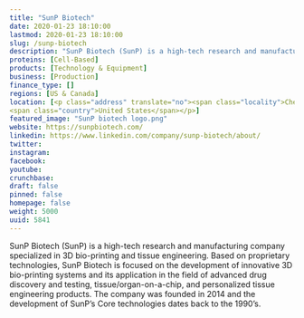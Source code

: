 ```yaml
---
title: "SunP Biotech"
date: 2020-01-23 18:10:00
lastmod: 2020-01-23 18:10:00
slug: /sunp-biotech
description: "SunP Biotech (SunP) is a high-tech research and manufacturing company specialized in 3D bio-printing and tissue engineering. Based on proprietary technologies, SunP Biotech is focused on the development of innovative 3D bio-printing systems and its application in the field of advanced drug discovery and testing, tissue/organ-on-a-chip, and personalized tissue engineering products. The company was founded in 2014 and the development of SunP’s Core technologies dates back to the 1990’s."
proteins: [Cell-Based]
products: [Technology & Equipment]
business: [Production]
finance_type: []
regions: [US & Canada]
location: [<p class="address" translate="no"><span class="locality">Cherry Hill</span>,<br>
<span class="country">United States</span></p>]
featured_image: "SunP biotech logo.png"
website: https://sunpbiotech.com/
linkedin: https://www.linkedin.com/company/sunp-biotech/about/
twitter: 
instagram: 
facebook: 
youtube: 
crunchbase: 
draft: false
pinned: false
homepage: false
weight: 5000
uuid: 5841
---
```

SunP Biotech (SunP) is a high-tech research and manufacturing company specialized in 3D bio-printing and tissue engineering. Based on proprietary technologies, SunP Biotech is focused on the development of innovative 3D bio-printing systems and its application in the field of advanced drug discovery and testing, tissue/organ-on-a-chip, and personalized tissue engineering products. The company was founded in 2014 and the development of SunP’s Core technologies dates back to the 1990’s.
